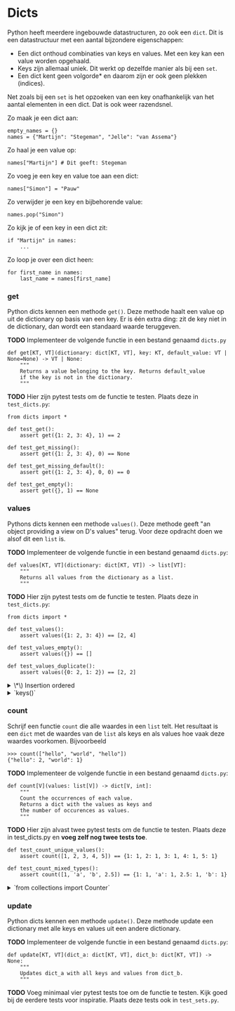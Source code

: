 # Dicts

Python heeft meerdere ingebouwde datastructuren, zo ook een `dict`. Dit is een datastructuur met een aantal bijzondere eigenschappen:

- Een dict onthoud combinaties van keys en values. Met een key kan een value worden opgehaald.
- Keys zijn allemaal uniek. Dit werkt op dezelfde manier als bij een `set`.
- Een dict kent geen volgorde\* en daarom zijn er ook geen plekken (indices).

Net zoals bij een `set` is het opzoeken van een key onafhankelijk van het aantal elementen in een dict. Dat is ook weer razendsnel.

Zo maak je een dict aan:

    empty_names = {}
    names = {"Martijn": "Stegeman", "Jelle": "van Assema"}

Zo haal je een value op:

    names["Martijn"] # Dit geeft: Stegeman

Zo voeg je een key en value toe aan een dict:

    names["Simon"] = "Pauw"

Zo verwijder je een key en bijbehorende value:

    names.pop("Simon")

Zo kijk je of een key in een dict zit:

    if "Martijn" in names:
        ...

Zo loop je over een dict heen:

    for first_name in names:
        last_name = names[first_name]

### get

Python dicts kennen een methode `get()`. Deze methode haalt een value op uit de dictionary op basis van een key. Er is één extra ding: zit de key niet in de dictionary, dan wordt een standaard waarde teruggeven.

**TODO** Implementeer de volgende functie in een bestand genaamd `dicts.py`

    def get[KT, VT](dictionary: dict[KT, VT], key: KT, default_value: VT | None=None) -> VT | None:
        """
        Returns a value belonging to the key. Returns default_value
        if the key is not in the dictionary.
        """

**TODO** Hier zijn pytest tests om de functie te testen. Plaats deze in `test_dicts.py`:

    from dicts import *

    def test_get():
        assert get({1: 2, 3: 4}, 1) == 2

    def test_get_missing():
        assert get({1: 2, 3: 4}, 0) == None

    def test_get_missing_default():
        assert get({1: 2, 3: 4}, 0, 0) == 0

    def test_get_empty():
        assert get({}, 1) == None

### values

Pythons dicts kennen een methode `values()`. Deze methode geeft "an object providing a view on D's values" terug. Voor deze opdracht doen we alsof dit een `list` is.

**TODO** Implementeer de volgende functie in een bestand genaamd `dicts.py`:

    def values[KT, VT](dictionary: dict[KT, VT]) -> list[VT]:
        """
        Returns all values from the dictionary as a list.
        """

**TODO** Hier zijn pytest tests om de functie te testen. Plaats deze in `test_dicts.py`:

    from dicts import *

    def test_values():
        assert values({1: 2, 3: 4}) == [2, 4]

    def test_values_empty():
        assert values({}) == []

    def test_values_duplicate():
        assert values({0: 2, 1: 2}) == [2, 2]

<details markdown="1"><summary markdown="span">\*\) Insertion ordered</summary>
Sinds python3.7 hebben dictionaries wel een volgorde: "insertion ordered". Oftewel de volgorde van het toevoegen blijft bewaard. Er is geen andere volgorde mogelijk, je kan een dictionary dus niet achteraf sorteren. Wel kan je een nieuwe dictionary aanmaken met gesorteerde keys en values door deze op volgorde toe te voegen.

Let op, sets hebben in tegenstelling tot dicts echt geen volgorde.

Zorg ervoor dat `values()` de values op volgorde van de dictionary in de lijst stopt. De volgende test moet dus slagen:

    assert values({1: 2, 3: 4}) == [2, 4]

</details>

<details markdown="1"><summary markdown="span">`keys()`</summary>
Naast values hebben dicts ook een keys methode. Deze methode geeft "a set-like object providing a view on D's keys" terug. Dit is een mogelijke implementatie:

    def keys[KT, VT](dictionary: dict[KT, VT]) -> set[VT]:
        """
        Returns all keys from the dictionary as a set.
        """
        return set(dictionary)

</details>

### count

Schrijf een functie `count` die alle waardes in een `list` telt. Het resultaat is een `dict` met de waardes van de `list` als keys en als values hoe vaak deze waardes voorkomen. Bijvoorbeeld

    >>> count(["hello", "world", "hello"])
    {"hello": 2, "world": 1}

**TODO** Implementeer de volgende functie in een bestand genaamd `dicts.py`:

    def count[V](values: list[V]) -> dict[V, int]:
        """
        Count the occurrences of each value.
        Returns a dict with the values as keys and
        the number of occurences as values.
        """

**TODO** Hier zijn alvast twee pytest tests om de functie te testen. Plaats deze in test_dicts.py en **voeg zelf nog twee tests toe**.

    def test_count_unique_values():
        assert count([1, 2, 3, 4, 5]) == {1: 1, 2: 1, 3: 1, 4: 1, 5: 1}

    def test_count_mixed_types():
        assert count([1, 'a', 'b', 2.5]) == {1: 1, 'a': 1, 2.5: 1, 'b': 1}

<details markdown="1"><summary markdown="span">`from collections import Counter`</summary>
In Python bestaat standaard een module genaamd `collections`. Hierin vind je extra datastructuren voor wat specifiekere toepassingen. Eén van die datastructuren is [Counter](https://docs.python.org/3/library/collections.html#collections.Counter). Deze datastructuur is gemaakt om op een handige manier waardes te kunnen tellen en daar vervolgens mee te kunnen programmeren.

Achter de schermen is `Counter` zelf ook een `dict` en ook zo te gebruiken. Anders dan bij een `dict` zijn er operaties toegevoegd die handig zijn voor optellingen op tellen. Bijvoorbeeld twee tellingen bij elkaaris:

    >>> from collections import Counter
    >>> c = Counter(a=3, b=1)
    >>> d = Counter(a=1, b=2)
    >>> c + d
    Counter({'a': 4, 'b': 3})

Ook voegt `Counter` een aantal methodes toe zoals `most_common()` en `total()`.

</details>

### update

Python dicts kennen een methode `update()`. Deze methode update een dictionary met alle keys en values uit een andere dictionary.

**TODO** Implementeer de volgende functie in een bestand genaamd `dicts.py`:

    def update[KT, VT](dict_a: dict[KT, VT], dict_b: dict[KT, VT]) -> None:
        """
        Updates dict_a with all keys and values from dict_b.
        """

**TODO** Voeg minimaal vier pytest tests toe om de functie te testen. Kijk goed bij de eerdere tests voor inspiratie. Plaats deze tests ook in `test_sets.py`.
